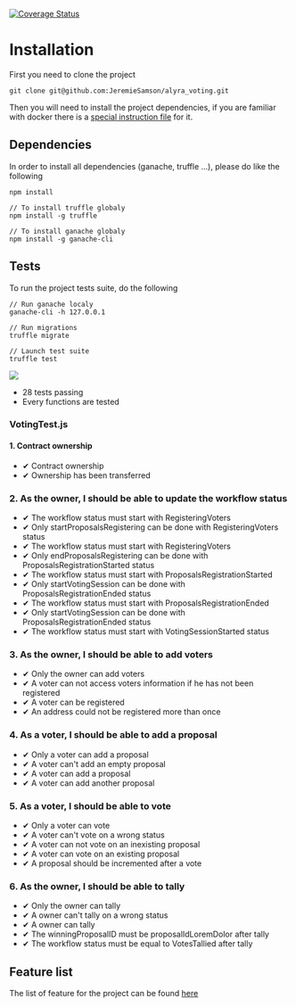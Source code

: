 [![Coverage Status](https://coveralls.io/repos/github/JeremieSamson/alyra_voting/badge.svg)](https://coveralls.io/github/JeremieSamson/alyra_voting)

# Installation

First you need to clone the project 

```
git clone git@github.com:JeremieSamson/alyra_voting.git
```

Then you will need to install the project dependencies, if you are familiar with docker there is a [special instruction file](docs/features.md) for it.

## Dependencies

In order to install all dependencies (ganache, truffle ...), please do like the following

```
npm install

// To install truffle globaly
npm install -g truffle

// To install ganache globaly
npm install -g ganache-cli
```

## Tests

To run the project tests suite, do the following

```
// Run ganache localy
ganache-cli -h 127.0.0.1

// Run migrations
truffle migrate

// Launch test suite
truffle test
```

![](docs/images/test.gif)

- 28 tests passing
- Every functions are tested 

### VotingTest.js

#### 1. Contract ownership

- ✔ Contract ownership
- ✔ Ownership has been transferred

### 2. As the owner, I should be able to update the workflow status

- ✔ The workflow status must start with RegisteringVoters
- ✔ Only startProposalsRegistering can be done with RegisteringVoters status
- ✔ The workflow status must start with RegisteringVoters
- ✔ Only endProposalsRegistering can be done with ProposalsRegistrationStarted status
- ✔ The workflow status must start with ProposalsRegistrationStarted
- ✔ Only startVotingSession can be done with ProposalsRegistrationEnded status
- ✔ The workflow status must start with ProposalsRegistrationEnded
- ✔ Only startVotingSession can be done with ProposalsRegistrationEnded status
- ✔ The workflow status must start with VotingSessionStarted status

### 3. As the owner, I should be able to add voters

- ✔ Only the owner can add voters
- ✔ A voter can not access voters information if he has not been registered
- ✔ A voter can be registered
- ✔ An address could not be registered more than once

### 4. As a voter, I should be able to add a proposal

- ✔ Only a voter can add a proposal
- ✔ A voter can't add an empty proposal
- ✔ A voter can add a proposal
- ✔ A voter can add another proposal

### 5. As a voter, I should be able to vote

- ✔ Only a voter can vote
- ✔ A voter can't vote on a wrong status
- ✔ A voter can not vote on an inexisting proposal
- ✔ A voter can vote on an existing proposal
- ✔ A proposal should be incremented after a vote

### 6. As the owner, I should be able to tally

- ✔ Only the owner can tally
- ✔ A owner can't tally on a wrong status
- ✔ A owner can tally
- ✔ The winningProposalID must be proposalIdLoremDolor after tally
- ✔ The workflow status must be equal to VotesTallied after tally

## Feature list 

The list of feature for the project can be found [here](docs/features.md)
    
